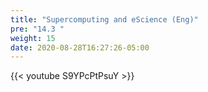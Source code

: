 ```yaml
---
title: "Supercomputing and eScience (Eng)"
pre: "14.3 "
weight: 15
date: 2020-08-28T16:27:26-05:00
---
```


{{< youtube S9YPcPtPsuY >}}

